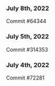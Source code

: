 ### July 8th, 2022

Commit #64344

### July 5th, 2022

Commit #314353


### July 4th, 2022

Commit #72281
